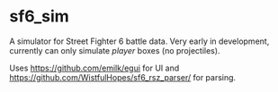 # sf6_sim
A simulator for Street Fighter 6 battle data. Very early in development, currently can only simulate *player* boxes (no projectiles).

Uses https://github.com/emilk/egui for UI and https://github.com/WistfulHopes/sf6_rsz_parser/ for parsing.
